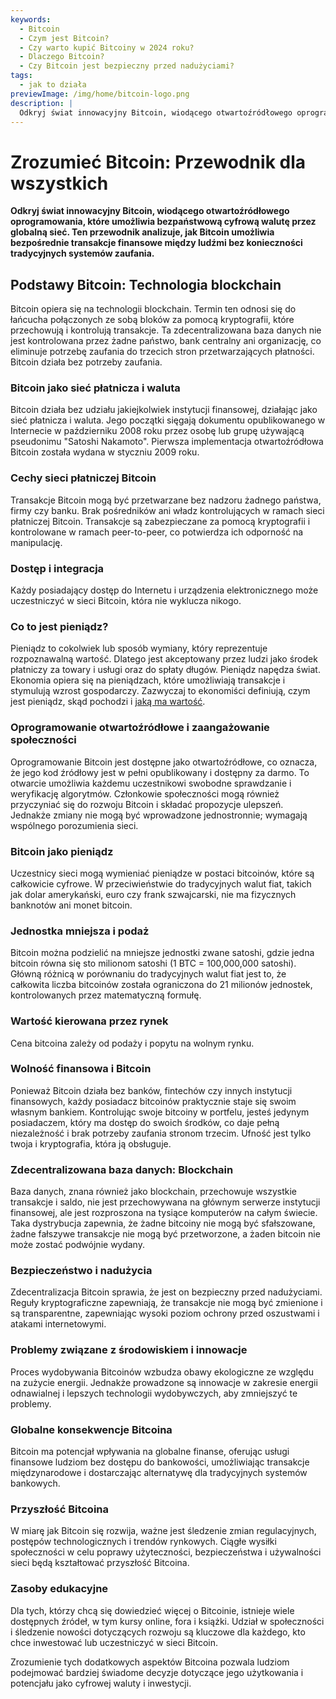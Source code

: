 ```yaml
---
keywords:
  - Bitcoin
  - Czym jest Bitcoin?
  - Czy warto kupić Bitcoiny w 2024 roku?
  - Dlaczego Bitcoin?
  - Czy Bitcoin jest bezpieczny przed nadużyciami?
tags:
  - jak to działa
previewImage: /img/home/bitcoin-logo.png
description: |
  Odkryj świat innowacyjny Bitcoin, wiodącego otwartoźródłowego oprogramowania, które umożliwia bezpaństwową cyfrową walutę przez globalną sieć.
---
```


# Zrozumieć Bitcoin: Przewodnik dla wszystkich

**Odkryj świat innowacyjny Bitcoin, wiodącego otwartoźródłowego oprogramowania, które umożliwia bezpaństwową cyfrową walutę przez globalną sieć. Ten przewodnik analizuje, jak Bitcoin umożliwia bezpośrednie transakcje finansowe między ludźmi bez konieczności tradycyjnych systemów zaufania.**

## Podstawy Bitcoin: Technologia blockchain
Bitcoin opiera się na technologii blockchain. Termin ten odnosi się do łańcucha połączonych ze sobą bloków za pomocą kryptografii, które przechowują i kontrolują transakcje. Ta zdecentralizowana baza danych nie jest kontrolowana przez żadne państwo, bank centralny ani organizację, co eliminuje potrzebę zaufania do trzecich stron przetwarzających płatności. Bitcoin działa bez potrzeby zaufania.

### Bitcoin jako sieć płatnicza i waluta
Bitcoin działa bez udziału jakiejkolwiek instytucji finansowej, działając jako sieć płatnicza i waluta. Jego początki sięgają dokumentu opublikowanego w Internecie w październiku 2008 roku przez osobę lub grupę używającą pseudonimu "Satoshi Nakamoto". Pierwsza implementacja otwartoźródłowa Bitcoin została wydana w styczniu 2009 roku.

### Cechy sieci płatniczej Bitcoin
Transakcje Bitcoin mogą być przetwarzane bez nadzoru żadnego państwa, firmy czy banku. Brak pośredników ani władz kontrolujących w ramach sieci płatniczej Bitcoin. Transakcje są zabezpieczane za pomocą kryptografii i kontrolowane w ramach peer-to-peer, co potwierdza ich odporność na manipulację.

### Dostęp i integracja
Każdy posiadający dostęp do Internetu i urządzenia elektronicznego może uczestniczyć w sieci Bitcoin, która nie wyklucza nikogo.

### Co to jest pieniądz?
Pieniądz to cokolwiek lub sposób wymiany, który reprezentuje rozpoznawalną wartość. Dlatego jest akceptowany przez ludzi jako środek płatniczy za towary i usługi oraz do spłaty długów. Pieniądz napędza świat. Ekonomia opiera się na pieniądzach, które umożliwiają transakcje i stymulują wzrost gospodarczy. Zazwyczaj to ekonomiści definiują, czym jest pieniądz, skąd pochodzi i [jaką ma wartość](https://saifedean.com/tbs).

### Oprogramowanie otwartoźródłowe i zaangażowanie społeczności
Oprogramowanie Bitcoin jest dostępne jako otwartoźródłowe, co oznacza, że jego kod źródłowy jest w pełni opublikowany i dostępny za darmo. To otwarcie umożliwia każdemu uczestnikowi swobodne sprawdzanie i weryfikację algorytmów. Członkowie społeczności mogą również przyczyniać się do rozwoju Bitcoin i składać propozycje ulepszeń. Jednakże zmiany nie mogą być wprowadzone jednostronnie; wymagają wspólnego porozumienia sieci.

### Bitcoin jako pieniądz
Uczestnicy sieci mogą wymieniać pieniądze w postaci bitcoinów, które są całkowicie cyfrowe. W przeciwieństwie do tradycyjnych walut fiat, takich jak dolar amerykański, euro czy frank szwajcarski, nie ma fizycznych banknotów ani monet bitcoin.

### Jednostka mniejsza i podaż
Bitcoin można podzielić na mniejsze jednostki zwane satoshi, gdzie jedna bitcoin równa się sto milionom satoshi (1 BTC = 100,000,000 satoshi). Główną różnicą w porównaniu do tradycyjnych walut fiat jest to, że całkowita liczba bitcoinów została ograniczona do 21 milionów jednostek, kontrolowanych przez matematyczną formułę.

### Wartość kierowana przez rynek
Cena bitcoina zależy od podaży i popytu na wolnym rynku.

### Wolność finansowa i Bitcoin
Ponieważ Bitcoin działa bez banków, fintechów czy innych instytucji finansowych, każdy posiadacz bitcoinów praktycznie staje się swoim własnym bankiem. Kontrolując swoje bitcoiny w portfelu, jesteś jedynym posiadaczem, który ma dostęp do swoich środków, co daje pełną niezależność i brak potrzeby zaufania stronom trzecim. Ufność jest tylko twoja i kryptografia, która ją obsługuje.

### Zdecentralizowana baza danych: Blockchain
Baza danych, znana również jako blockchain, przechowuje wszystkie transakcje i saldo, nie jest przechowywana na głównym serwerze instytucji finansowej, ale jest rozproszona na tysiące komputerów na całym świecie. Taka dystrybucja zapewnia, że żadne bitcoiny nie mogą być sfałszowane, żadne fałszywe transakcje nie mogą być przetworzone, a żaden bitcoin nie może zostać podwójnie wydany.

### Bezpieczeństwo i nadużycia
Zdecentralizacja Bitcoin sprawia, że jest on bezpieczny przed nadużyciami. Reguły kryptograficzne zapewniają, że transakcje nie mogą być zmienione i są transparentne, zapewniając wysoki poziom ochrony przed oszustwami i atakami internetowymi.

### Problemy związane z środowiskiem i innowacje
Proces wydobywania Bitcoinów wzbudza obawy ekologiczne ze względu na zużycie energii. Jednakże prowadzone są innowacje w zakresie energii odnawialnej i lepszych technologii wydobywczych, aby zmniejszyć te problemy.

### Globalne konsekwencje Bitcoina
Bitcoin ma potencjał wpływania na globalne finanse, oferując usługi finansowe ludziom bez dostępu do bankowości, umożliwiając transakcje międzynarodowe i dostarczając alternatywę dla tradycyjnych systemów bankowych.

### Przyszłość Bitcoina
W miarę jak Bitcoin się rozwija, ważne jest śledzenie zmian regulacyjnych, postępów technologicznych i trendów rynkowych. Ciągłe wysiłki społeczności w celu poprawy użyteczności, bezpieczeństwa i używalności sieci będą kształtować przyszłość Bitcoina.

### Zasoby edukacyjne
Dla tych, którzy chcą się dowiedzieć więcej o Bitcoinie, istnieje wiele dostępnych źródeł, w tym kursy online, fora i książki. Udział w społeczności i śledzenie nowości dotyczących rozwoju są kluczowe dla każdego, kto chce inwestować lub uczestniczyć w sieci Bitcoin.

Zrozumienie tych dodatkowych aspektów Bitcoina pozwala ludziom podejmować bardziej świadome decyzje dotyczące jego użytkowania i potencjału jako cyfrowej waluty i inwestycji.